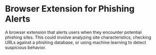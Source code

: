 # Browser Extension for Phishing Alerts
A browser extension that alerts users when they encounter potential phishing sites. This could involve analyzing site characteristics, checking URLs against a phishing database, or using machine learning to detect suspicious behavior.
